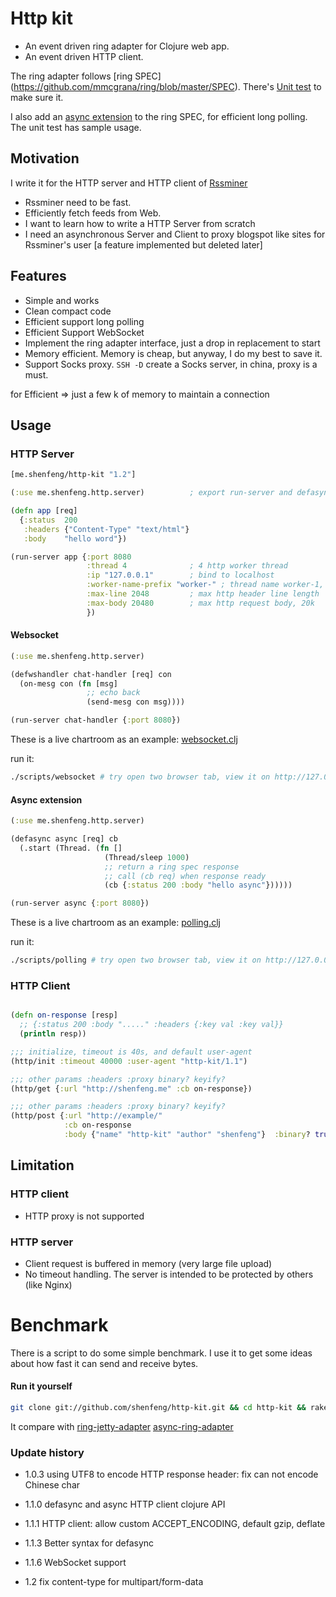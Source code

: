 # Http kit

* An event driven ring adapter for Clojure web app.
* An event driven HTTP client.

The ring adapter follows [ring SPEC]
(https://github.com/mmcgrana/ring/blob/master/SPEC).
There's
[Unit test](https://github.com/shenfeng/http-kit/blob/master/test/me/shenfeng/http/server/server_test.clj)
to make sure it.

I also add an
[async extension](https://github.com/shenfeng/http-kit/blob/master/src/java/me/shenfeng/http/server/IListenableFuture.java)
to the ring SPEC, for efficient long polling. The unit test has sample usage.

## Motivation

I write it for the HTTP server and HTTP client of [Rssminer](http://rssminer.net)

* Rssminer need to be fast.
* Efficiently fetch feeds from Web.
* I want to learn how to write a HTTP Server from scratch
* I need an asynchronous Server and Client to proxy blogspot like sites for Rssminer's user [a feature implemented but deleted later]

## Features
* Simple and works
* Clean compact code
* Efficient support long polling
* Efficient Support WebSocket
* Implement the ring adapter interface, just a drop in replacement to start
* Memory efficient. Memory is cheap, but anyway, I do my best to save it.
* Support Socks proxy. `SSH -D` create a Socks server, in china, proxy is a must.

for Efficient => just a few k of memory to maintain a connection

## Usage

### HTTP Server
```clj
[me.shenfeng/http-kit "1.2"]

(:use me.shenfeng.http.server)          ; export run-server and defasync

(defn app [req]
  {:status  200
   :headers {"Content-Type" "text/html"}
   :body    "hello word"})

(run-server app {:port 8080
                 :thread 4              ; 4 http worker thread
                 :ip "127.0.0.1"        ; bind to localhost
                 :worker-name-prefix "worker-" ; thread name worker-1, worker-2, worker-3, ......
                 :max-line 2048         ; max http header line length
                 :max-body 20480        ; max http request body, 20k
                 })

```

#### Websocket
```clj
(:use me.shenfeng.http.server)

(defwshandler chat-handler [req] con
  (on-mesg con (fn [msg]
                 ;; echo back
                 (send-mesg con msg))))

(run-server chat-handler {:port 8080})

```

These is a live chartroom as an example:
[websocket.clj](https://github.com/shenfeng/http-kit/blob/master/test/me/shenfeng/http/websocket.clj)

run it:

```sh
./scripts/websocket # try open two browser tab, view it on http://127.0.0.1:9899/
```

#### Async extension
```clj
(:use me.shenfeng.http.server)

(defasync async [req] cb
  (.start (Thread. (fn []
                     (Thread/sleep 1000)
                     ;; return a ring spec response
                     ;; call (cb req) when response ready
                     (cb {:status 200 :body "hello async"})))))

(run-server async {:port 8080})
```
These is a live chartroom as an example:
[polling.clj](https://github.com/shenfeng/http-kit/blob/master/test/me/shenfeng/http/polling.clj)

run it:

```sh
./scripts/polling # try open two browser tab, view it on http://127.0.0.1:9898/
```

### HTTP Client

```clj

(defn on-response [resp]
  ;; {:status 200 :body "....." :headers {:key val :key val}}
  (println resp))

;;; initialize, timeout is 40s, and default user-agent
(http/init :timeout 40000 :user-agent "http-kit/1.1")

;;; other params :headers :proxy binary? keyify?
(http/get {:url "http://shenfeng.me" :cb on-response})

;;; other params :headers :proxy binary? keyify?
(http/post {:url "http://example/"
            :cb on-response
            :body {"name" "http-kit" "author" "shenfeng"}  :binary? true})

```

## Limitation

### HTTP client
* HTTP proxy is not supported

### HTTP server
* Client request is buffered in memory (very large file upload)
* No timeout handling. The server is intended to be protected by others (like Nginx)

# Benchmark

There is a script to do some simple benchmark. I use it to get some ideas
about how fast it can send and receive bytes.

#### Run it yourself
```sh
git clone git://github.com/shenfeng/http-kit.git && cd http-kit && rake bench
```
It compare with
[ring-jetty-adapter](https://github.com/mmcgrana/ring)
[async-ring-adapter](https://github.com/shenfeng/async-ring-adapter)

### Update history

* 1.0.3  using UTF8 to encode HTTP response header: fix can not encode
  Chinese char

* 1.1.0 defasync and async HTTP client clojure API
* 1.1.1 HTTP client: allow custom ACCEPT_ENCODING, default gzip, deflate
* 1.1.3 Better syntax for defasync
* 1.1.6 WebSocket support
* 1.2   fix content-type for multipart/form-data
